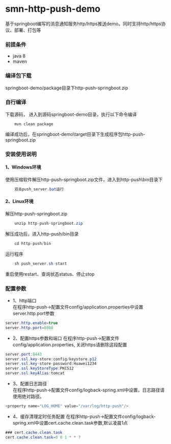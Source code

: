 # smn-http-push-demo
基于springboot编写的消息通知服务http/https推送demo。同时支持http/https协议、部署、打包等

### 前提条件
+ java 8
+ maven

### 编译包下载
springboot-demo/package目录下http-push-springboot.zip

### 自行编译
下载源码， 进入到源码springboot-demo目录，执行以下命令编译
```$java
    mvn clean package
```
编译成功后，在springboot-demo\target目录下生成程序包http-push-springboot.zip

### 安装使用说明
#### 1、Windows环境
使用压缩软件解压http-push-springboot.zip文件，进入到http-push\bin目录下
```java
    双击push_server.bat运行
```

#### 2、Linux环境
解压http-push-springboot.zip
```java
    unzip http-push-springboot.zip
```
解压成功后，进入http-push/bin目录
```java
    cd http-push/bin
```
运行程序
```java
    sh push_server.sh start
```
重启使用restart、查询状态status、停止stop

### 配置参数 
+ 1、http端口  
 在程序http-push->配置文件config/application.properties中设置server.http.port参数
 ```java
server.http.enable=true
server.http.port=8080
```
 
+ 2、配置https参数和端口
 在程序http-push->配置文件config/application.properties, 关闭https请删除这段配置
```java
server.port:8443
server.ssl.key-store:config/keystore.p12
server.ssl.key-store-password:Huawei1234
server.ssl.keyStoreType:PKCS12
server.ssl.keyAlias:tomcat
```
+ 3、配置日志路径  
在程序http-push->配置文件config/logback-spring.xml中设置，日志路径请使用绝对路径。
```java
<property name="LOG_HOME" value="/var/log/http-push"/>
```

+ 4、缓存清理定时任务配置
在程序http-push->配置文件config/logback-spring.xml中设置cert.cache.clean.task参数,默认凌晨1点
```java
### cert.cache.clean.task
cert.cache.clean.task=0 0 1 * * ?
```